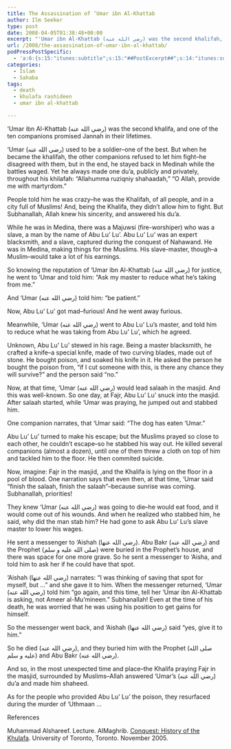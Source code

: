 ```yaml
---
title: The Assassination of ‘Umar ibn Al-Khattab
author: Ilm Seeker
type: post
date: 2008-04-05T01:38:48+00:00
excerpt: "'Umar ibn Al-Khattab (رضي الله عنه‏) was the second khalifah, and one of the ten companions promised Jannah in their lifetimes.  He was assassinated by a man named Abu Lu' Lu', a majusi (fire-worshipper) and blacksmith.  Abu Lu' Lu' was a slave in Medina, and his master took a lot of his income; so he asked 'Umar to ask the man to take less.  'Umar told Abu Lu' Lu' ..."
url: /2008/the-assassination-of-umar-ibn-al-khattab/
podPressPostSpecific:
  - 'a:6:{s:15:"itunes:subtitle";s:15:"##PostExcerpt##";s:14:"itunes:summary";s:15:"##PostExcerpt##";s:15:"itunes:keywords";s:17:"##WordPressCats##";s:13:"itunes:author";s:10:"##Global##";s:15:"itunes:explicit";s:2:"No";s:12:"itunes:block";s:2:"No";}'
categories:
  - Islam
  - Sahaba
tags:
  - death
  - khulafa rashideen
  - umar ibn al-khattab

---
```

&#8216;Umar ibn Al-Khattab (رضي الله عنه‏) was the second khalifa, and one of the ten companions promised Jannah in their lifetimes.

&#8216;Umar (رضي الله عنه‏) used to be a soldier&#8211;one of the best. But when he became the khalifah, the other companions refused to let him fight&#8211;he disagreed with them, but in the end, he stayed back in Medinah while the battles waged. Yet he always made one du&#8217;a, publicly and privately, throughout his khilafah: &#8220;Allahumma ruziqniy shahaadah,&#8221; &#8220;O Allah, provide me with martyrdom.&#8221;

People told him he was crazy&#8211;he was the Khalifah, of all people, and in a city full of Muslims! And, being the Khalifa, they didn&#8217;t allow him to fight. But Subhanallah, Allah knew his sincerity, and answered his du&#8217;a.

While he was in Medina, there was a Majuwsi (fire-worshiper) who was a slave, a man by the name of Abu Lu&#8217; Lu&#8217;. Abu Lu&#8217; Lu&#8217; was an expert blacksmith, and a slave, captured during the conquest of Nahawand. He was in Medina, making things for the Muslims. His slave-master, though&#8211;a Muslim&#8211;would take a lot of his earnings.

So knowing the reputation of &#8216;Umar ibn Al-Khattab (رضي الله عنه‏) for justice, he went to &#8216;Umar and told him: &#8220;Ask my master to reduce what he&#8217;s taking from me.&#8221;

And &#8216;Umar (رضي الله عنه‏) told him: &#8220;be patient.&#8221;

Now, Abu Lu&#8217; Lu&#8217; got mad&#8211;furious! And he went away furious.

Meanwhile, &#8216;Umar (رضي الله عنه‏) went to Abu Lu&#8217; Lu&#8217;s master, and told him to reduce what he was taking from Abu Lu&#8217; Lu&#8217;, which he agreed.

Unknown, Abu Lu&#8217; Lu&#8217; stewed in his rage. Being a master blacksmith, he crafted a knife&#8211;a special knife, made of two curving blades, made out of stone. He bought poison, and soaked his knife in it. He asked the person he bought the poison from, &#8220;if I cut someone with this, is there any chance they will survive?&#8221; and the person said &#8220;no.&#8221;

Now, at that time, &#8216;Umar (رضي الله عنه‏) would lead salaah in the masjid. And this was well-known. So one day, at Fajr, Abu Lu&#8217; Lu&#8217; snuck into the masjid. After salaah started, while &#8216;Umar was praying, he jumped out and stabbed him.

One companion narrates, that &#8216;Umar said: &#8220;The dog has eaten &#8216;Umar.&#8221;

Abu Lu&#8217; Lu&#8217; turned to make his escape; but the Muslims prayed so close to each other, he couldn&#8217;t escape&#8211;so he stabbed his way out. He killed several companions (almost a dozen), until one of them threw a cloth on top of him and tackled him to the floor. He then commited suicide.

Now, imagine: Fajr in the masjid, ,and the Khalifa is lying on the floor in a pool of blood. One narration says that even then, at that time, &#8216;Umar said &#8220;finish the salaah, finish the salaah&#8221;&#8211;because sunrise was coming. Subhanallah, priorities!

They knew &#8216;Umar (رضي الله عنه‏) was going to die&#8211;he would eat food, and it would come out of his wounds. And when he realized who stabbed him, he said, why did the man stab him? He had gone to ask Abu Lu&#8217; Lu&#8217;s slave master to lower his wages.

He sent a messenger to &#8216;Aishah (رضي الله عنها‏). Abu Bakr (رضي الله عنه‏) and the Prophet (صلى الله عليه و سلم) were buried in the Prophet&#8217;s house, and there was space for one more grave. So he sent a messenger to &#8216;Aisha, and told him to ask her if he could have that spot.

&#8216;Aishah (رضي الله عنها‏) narrates: &#8220;I was thinking of saving that spot for myself, but &#8230;&#8221; and she gave it to him. When the messenger returned, &#8216;Umar (رضي الله عنه‏) told him &#8220;go again, and this time, tell her &#8216;Umar ibn Al-Khattab is asking, not Ameer al-Mu&#8217;mineen.&#8221; Subhanallah! Even at the time of his death, he was worried that he was using his position to get gains for himself.

So the messenger went back, and &#8216;Aishah (رضي الله عنها‏) said &#8220;yes, give it to him.&#8221;

So he died (رضي الله عنه‏), and they buried him with the Prophet (صلى الله عليه و سلم) and Abu Bakr (رضي الله عنه‏).

And so, in the most unexpected time and place&#8211;the Khalifa praying Fajr in the masjid, surrounded by Muslims&#8211;Allah answered &#8216;Umar&#8217;s (رضي الله عنه‏) du&#8217;a and made him shaheed.

As for the people who provided Abu Lu&#8217; Lu&#8217; the poison, they resurfaced during the murder of &#8216;Uthmaan &#8230;

<div id="referencesTitle">
  References
</div>

<p class="reference">
  Muhammad Alshareef. Lecture. AlMaghrib. <a href="http://www.almaghrib.org/con.php">Conquest: History of the Khulafa</a>. University of Toronto, Toronto. November 2005.
</p>